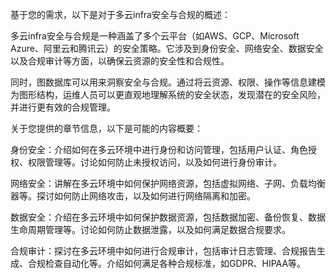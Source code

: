 
基于您的需求，以下是对于多云infra安全与合规的概述：

多云infra安全与合规是一种涵盖了多个云平台（如AWS、GCP、Microsoft Azure、阿里云和腾讯云）的安全策略。它涉及到身份安全、网络安全、数据安全以及合规审计等方面，以确保云资源的安全性和合规性。

同时，图数据库可以用来洞察安全与合规。通过将云资源、权限、操作等信息建模为图形结构，运维人员可以更直观地理解系统的安全状态，发现潜在的安全风险，并进行更有效的合规管理。

关于您提供的章节信息，以下是可能的内容概要：

身份安全：介绍如何在多云环境中进行身份和访问管理，包括用户认证、角色授权、权限管理等。讨论如何防止未授权访问，以及如何进行身份审计。

网络安全：讲解在多云环境中如何保护网络资源，包括虚拟网络、子网、负载均衡器等。探讨如何防止网络攻击，以及如何进行网络隔离和加密。

数据安全：介绍在多云环境中如何保护数据资源，包括数据加密、备份恢复、数据生命周期管理等。讨论如何防止数据泄露，以及如何满足数据合规要求。

合规审计：探讨在多云环境中如何进行合规审计，包括审计日志管理、合规报告生成、合规检查自动化等。介绍如何满足各种合规标准，如GDPR、HIPAA等。
